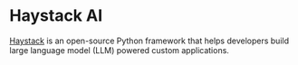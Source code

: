 # Haystack AI

[Haystack][100] is an open-source Python framework that helps developers build large language model (LLM) powered custom applications.

[100]: https://github.com/deepset-ai/haystack
